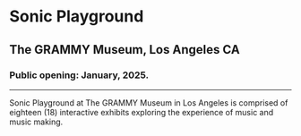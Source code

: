 # Sonic Playground
## The GRAMMY Museum, Los Angeles CA
### Public opening: January, 2025.
---
Sonic Playground at The GRAMMY Museum in Los Angeles is comprised of eighteen (18) interactive exhibits exploring the experience of music and music making.  
